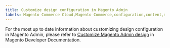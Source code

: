 ```yaml
---
title: Customize design configuration in Magento Admin
labels: Magento Commerce Cloud,Magento Commerce,configuration,content,magento,admin,custom,design,store,2.1.x,stores,how to,2.0
---
```


For the most up to date information about customizing design configuration in Magento Admin, please refer to [Customize Magento Admin design](https://devdocs.magento.com/guides/v2.4/howdoi/admin/customize_admin.html) in Magento Developer Documentation. 